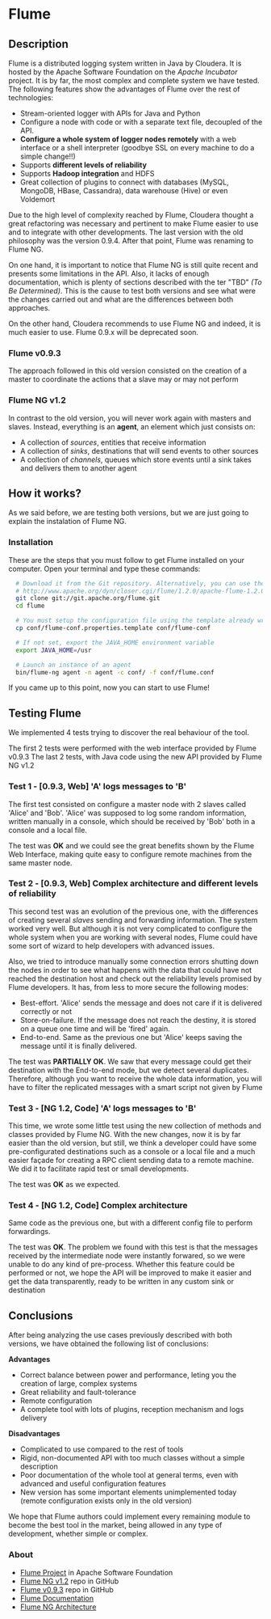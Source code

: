 Flume
===========================


## Description

Flume is a distributed logging system written in Java by Cloudera. It is hosted by the Apache Software Foundation on the *Apache Incubator* project. It is by far, the most complex and complete system we have tested. The following features show the advantages of Flume over the rest of technologies:

* Stream-oriented logger with APIs for Java and Python
* Configure a node with code or with a separate text file, decoupled of the API.
* **Configure a whole system of logger nodes remotely** with a web interface or a shell interpreter (goodbye SSL on every machine to do a simple change!!)
* Supports **different levels of reliability**
* Supports **Hadoop integration** and HDFS
* Great collection of plugins to connect with databases (MySQL, MongoDB, HBase, Cassandra), data warehouse (Hive) or even Voldemort

Due to the high level of complexity reached by Flume, Cloudera thought a great refactoring was necessary and pertinent to make Flume easier to use and to integrate with other developments. The last version with the old philosophy was the version 0.9.4. After that point, Flume was renaming to Flume NG.

On one hand, it is important to notice that Flume NG is still quite recent and presents some limitations in the API. Also, it lacks of enough documentation, which is plenty of sections described with the ter "TBD" *(To Be Determined)*.
This is the cause to test both versions and see what were the changes carried out and what are the differences between both approaches.

On the other hand, Cloudera recommends to use Flume NG and indeed, it is much easier to use. Flume 0.9.x will be deprecated soon.


### Flume v0.9.3

The approach followed in this old version consisted on the creation of a master to coordinate the actions that a slave may or may not perform


### Flume NG v1.2

In contrast to the old version, you will never work again with masters and
slaves. Instead, everything is an **agent**, an element which just consists on:
* A collection of *sources*,  entities that receive information
* A collection of *sinks*, destinations that will send events to other sources
* A collection of *channels*, queues which store events until a sink
  takes and delivers them to another agent


## How it works?

As we said before, we are testing both versions, but we are just going to explain the instalation of Flume NG.


### Installation

These are the steps that you must follow to get Flume installed on your computer.
Open your terminal and type these commands:

```bash
  # Download it from the Git repository. Alternatively, you can use the next link
  # http://www.apache.org/dyn/closer.cgi/flume/1.2.0/apache-flume-1.2.0.tar.gz
  git clone git://git.apache.org/flume.git
  cd flume

  # You must setup the configuration file using the template already written
  cp conf/flume-conf.properties.template conf/flume-conf

  # If not set, export the JAVA_HOME environment variable
  export JAVA_HOME=/usr

  # Launch an instance of an agent
  bin/flume-ng agent -n agent -c conf/ -f conf/flume.conf
```

If you came up to this point, now you can start to use Flume!


## Testing Flume

We implemented 4 tests trying to discover the real behaviour of the tool.

The first 2 tests were performed with the web interface provided by Flume v0.9.3
The last 2 tests, with Java code using the new API provided by Flume NG v1.2


### Test 1 - [0.9.3, Web] 'A' logs messages to 'B'

The first test consisted on configure a master node with 2 slaves called 'Alice' and 'Bob'. 
'Alice' was supposed to log some random information, written manually in a console, which should be received by 'Bob' both in a console and a local file.

The test was **OK** and we could see the great benefits shown by the Flume Web Interface, making quite easy to configure remote machines from the same master node.


### Test 2 - [0.9.3, Web] Complex architecture and different levels of reliability

This second test was an evolution of the previous one, with the differences of creating several *slaves* sending and forwarding information.
The system worked very well. But although it is not very complicated to configure the whole system when you are working with several nodes, Flume could have some sort of wizard to help developers with advanced issues.

Also, we tried to introduce manually some connection errors shutting down the nodes in order to see what happens with the data that could have not reached the destination host and check out the reliability levels promised by Flume developers.
It has, from less to more secure the following modes:

* Best-effort. 'Alice' sends the message and does not care if it is delivered correctly or not
* Store-on-failure. If the message does not reach the destiny, it is stored on a queue one time and will be 'fired' again.
* End-to-end. Same as the previous one but 'Alice' keeps saving the message until it is finally delivered.

The test was **PARTIALLY OK**. We saw that every message could get their destination with the End-to-end mode, but we detect several duplicates. Therefore, although you want to receive the whole data information, you will have to filter the replicated messages with a smart script not given by Flume


### Test 3 - [NG 1.2, Code] 'A' logs messages to 'B'

This time, we wrote some little test using the new collection of methods and classes provided by Flume NG. 
With the new changes, now it is by far easier than the old version, but still, we think a developer could have some pre-configurated destinations such as a console or a local file and a much easier façade for creating a RPC client sending data to a remote machine. We did it to facilitate rapid test or small developments.

The test was **OK** as we expected.


### Test 4 - [NG 1.2, Code] Complex architecture

Same code as the previous one, but with a different config file to perform forwardings.

The test was **OK**. The problem we found with this test is that the messages received by the intermediate node were instantly forwared, so we were unable to do any kind of pre-process.
Whether this feature could be performed or not, we hope the API will be improved to make it easier and get the data transparently, ready to be written in any custom sink or destination


## Conclusions

After being analyzing the use cases previously described with both versions, we have obtained the following list of conclusions:

**Advantages**
- Correct balance between power and performance, leting you the creation of large, complex systems
- Great reliability and fault-tolerance
- Remote configuration
- A complete tool with lots of plugins, reception mechanism and logs delivery

**Disadvantages**
- Complicated to use compared to the rest of tools
- Rigid, non-documented API with too much classes without a simple description
- Poor documentation of the whole tool at general terms, even with advanced and useful configuration features
- New version has some important elements unimplemented today (remote configuration exists only in the old version)

We hope that Flume authors could implement every remaining module to become the best tool in the market, being allowed in any type of development, whether simple or complex.


### About

- [Flume Project](http://flume.apache.org/) in Apache Software Foundation
- [Flume NG v1.2](https://github.com/cloudera/flume-ng) repo in GitHub
- [Flume v0.9.3](https://github.com/cloudera/flume) repo in GitHub
- [Flume Documentation](http://flume.apache.org/documentation.html)
- [Flume NG Architecture](http://www.cloudera.com/blog/2011/12/apache-flume-architecture-of-flume-ng-2/)

